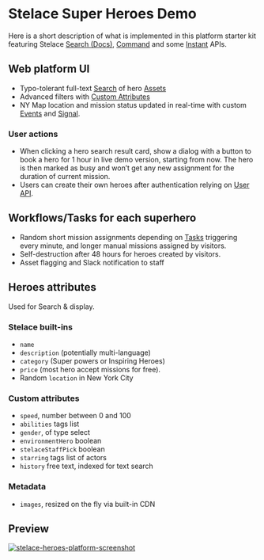 # Stelace Super Heroes Demo

Here is a short description of what is implemented in this platform starter kit featuring Stelace [Search (Docs)](https://stelace.com/docs/search/), [Command](https://stelace.com/docs/command/) and some [Instant](https://stelace.com/docs) APIs.

## Web platform UI

- Typo-tolerant full-text [Search](https://stelace.com/docs/search/) of hero [Assets](
  https://stelace.com/docs/assets/)
- Advanced filters with [Custom Attributes](https://stelace.com/docs/assets/custom-attributes)
- NY Map location and mission status updated in real-time with custom [Events](
  https://stelace.com/docs/command/events) and [Signal](https://stelace.com/docs/signal).

### User actions

- When clicking a hero search result card, show a dialog with a button to book a hero for 1 hour in live demo version, starting from now.
The hero is then marked as busy and won’t get any new assignment for the duration of current mission.
- Users can create their own heroes after authentication relying on [User API](https://stelace.com/docs/users).

## Workflows/Tasks for each superhero

- Random short mission assignments depending on [Tasks](https://stelace.com/docs/command/tasks) triggering every minute, and longer manual missions assigned by visitors.
- Self-destruction after 48 hours for heroes created by visitors.
- Asset flagging and Slack notification to staff

## Heroes attributes

Used for Search & display.

### Stelace built-ins

- `name`
- `description` (potentially multi-language)
- `category` (Super powers or Inspiring Heroes)
- `price` (most hero accept missions for free).
- Random `location` in New York City

### Custom attributes

- `speed`, number between 0 and 100
- `abilities` tags list
- `gender`, of type select
- `environmentHero` boolean
- `stelaceStaffPick` boolean
- `starring` tags list of actors
- `history` free text, indexed for text search

### Metadata

- `images`, resized on the fly via built-in CDN

## Preview

[![stelace-heroes-platform-screenshot](https://user-images.githubusercontent.com/12909094/60439766-abac0580-9c13-11e9-954d-9aaa7bc6f22e.gif)](https://heroes.demo.stelace.com/s)
